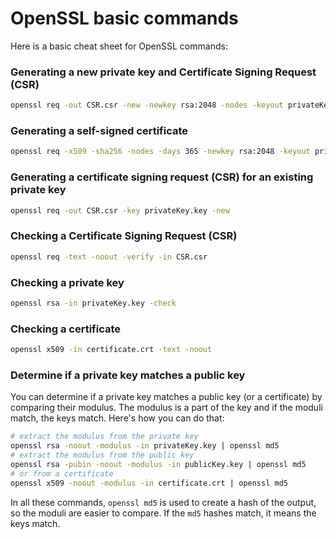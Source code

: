 # OpenSSL basic commands

Here is a basic cheat sheet for OpenSSL commands:

### Generating a new private key and Certificate Signing Request (CSR)

```bash
openssl req -out CSR.csr -new -newkey rsa:2048 -nodes -keyout privateKey.key
```

### Generating a self-signed certificate

```bash
openssl req -x509 -sha256 -nodes -days 365 -newkey rsa:2048 -keyout privateKey.key -out certificate.crt
```

### Generating a certificate signing request (CSR) for an existing private key

```bash
openssl req -out CSR.csr -key privateKey.key -new
```

### Checking a Certificate Signing Request (CSR)

```bash
openssl req -text -noout -verify -in CSR.csr
```

### Checking a private key

```bash
openssl rsa -in privateKey.key -check
```

### Checking a certificate

```bash
openssl x509 -in certificate.crt -text -noout
```

### Determine if a private key matches a public key

You can determine if a private key matches a public key (or a certificate) by comparing their modulus. The modulus is a part of the key and if the moduli match, the keys match. Here's how you can do that:

```bash
# extract the modulus from the private key
openssl rsa -noout -modulus -in privateKey.key | openssl md5
# extract the modulus from the public key
openssl rsa -pubin -noout -modulus -in publicKey.key | openssl md5
# or from a certificate
openssl x509 -noout -modulus -in certificate.crt | openssl md5
```

In all these commands, `openssl md5` is used to create a hash of the output, so the moduli are easier to compare. If the `md5` hashes match, it means the keys match.